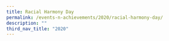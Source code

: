 ```yaml
---
title: Racial Harmony Day
permalink: /events-n-achievements/2020/racial-harmony-day/
description: ""
third_nav_title: "2020"
---
```

